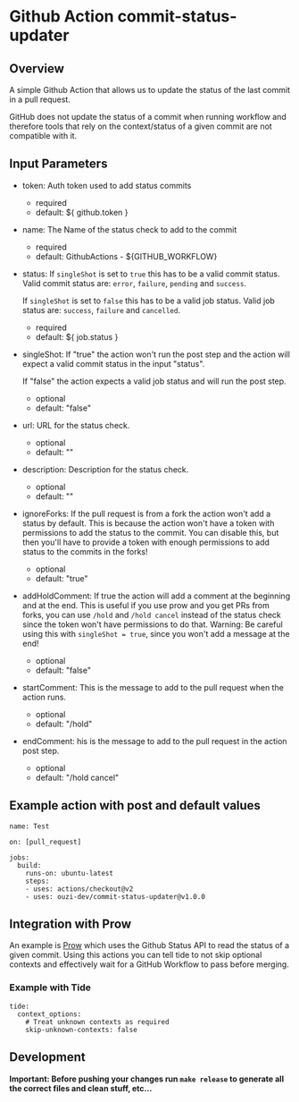 # Github Action commit-status-updater

## Overview

A simple Github Action that allows us to update the status of the last commit in a pull request.

GitHub does not update the status of a commit when running workflow and therefore tools that rely on the context/status of a given commit are not compatible with it.

## Input Parameters

* token: Auth token used to add status commits
  
  * required
  * default: ${ github.token }
  
* name: The Name of the status check to add to the commit
  * required
  * default:  GithubActions - ${GITHUB_WORKFLOW}
  
* status: If `singleShot` is set to `true` this has to be a valid commit status. Valid commit status are: `error`, `failure`, `pending` and `success`.

  If `singleShot` is set to `false` this has to be a valid job status. Valid job status are: `success`, `failure` and `cancelled`.
  * required
  * default: ${ job.status }
  
* singleShot: If "true" the action won't run the post step and the action will expect a valid commit status in the input "status".
  
  If "false" the action expects a valid job status and will run the post step.
  * optional
  * default: "false"

* url: URL for the status check.

  * optional
  * default: ""

* description: Description for the status check.

  * optional
  * default: ""

* ignoreForks: If the pull request is from a fork the action won't add a status by default. This is because the action won't have a token with permissions to add the status to the commit. You can disable this, but then you'll have to provide a token with enough permissions to add status to the commits in the forks!

  * optional
  * default: "true" 

* addHoldComment: If true the action will add a comment at the beginning and at the end. This is useful if you use prow and you get PRs from forks, you can use `/hold` and `/hold cancel` instead of the status check since the token won't have permissions to do that. Warning: Be careful using this with `singleShot = true`, since you won't add a message at the end!

  * optional
  * default: "false"

* startComment: This is the message to add to the pull request when the action runs.

  * optional
  * default: "/hold"

* endComment: his is the message to add to the pull request in the action post step.

  * optional
  * default: "/hold cancel"

## Example action with post and default values

```
name: Test

on: [pull_request]

jobs:
  build:
    runs-on: ubuntu-latest
    steps:
    - uses: actions/checkout@v2
    - uses: ouzi-dev/commit-status-updater@v1.0.0
```

## Integration with Prow

An example is [Prow](https://github.com/kubernetes/test-infra/tree/master/prow) which uses the Github Status API to read the status of a given commit. 
Using this actions you can tell tide to not skip optional contexts and effectively wait for a GitHub Workflow to pass before merging.

### Example with Tide

```
tide:
  context_options:
    # Treat unknown contexts as required
    skip-unknown-contexts: false
```

## Development

__Important: Before pushing your changes run `make release` to generate all the correct files and clean stuff, etc...__